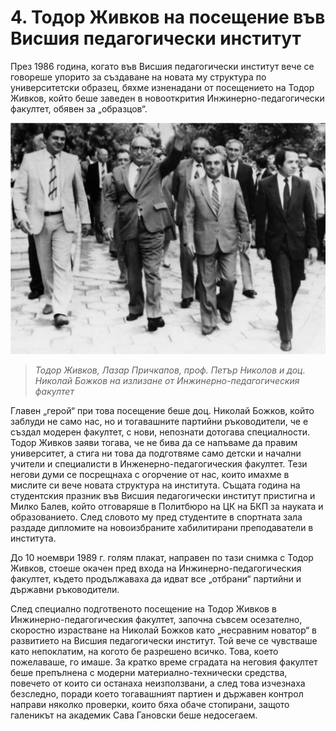 # 4. Тодор Живков на посещение във Висшия педагогически институт

През 1986 година, когато във Висшия педагогически институт вече се говореше
упорито за създаване на новата му структура по университетски образец, бяхме
изненадани от посещението на Тодор Живков, който беше заведен в новооткрития
Инжинерно-педагогически факултет, обявен за „образцов“.

![](media/810877efdb0bf41240b7124e46cbb234.png)

>   *Тодор Живков, Лазар Причкапов, проф. Петър Николов и доц. Николай Божков на
>   излизане от Инжинерно-педагогическия факултет*

Главен „герой“ при това посещение беше доц. Николай Божков, който заблуди не
само нас, но и тогавашните партийни ръководители, че е създал модерен факултет,
с нови, непознати дотогава специалности. Тодор Живков заяви тогава, че не бива
да се напъваме да правим университет, а стига ни това да подготвяме само детски
и начални учители и специалисти в Инженерно-педагогическия факултет. Тези негови
думи се посрещнаха с огорчение от нас, които имахме в мислите си вече новата
структура на института. Същата година на студентския празник във Висшия
педагогически институт пристигна и Милко Балев, който отговаряше в Политбюро на
ЦК на БКП за науката и образованието. След словото му пред студентите в
спортната зала раздаде дипломите на новоизбраните хабилитирани преподаватели в
института.

До 10 ноември 1989 г. голям плакат, направен по тази снимка с Тодор Живков,
стоеше окачен пред входа на Инжинерно-педагогическия факултет, където
продължаваха да идват все „отбрани“ партийни и държавни ръководители.

След специално подготвеното посещение на Тодор Живков в Инжинерно-педагогическия
факултет, започна съвсем осезателно, скоростно израстване на Николай Божков като
„несравним новатор“ в развитието на Висшия педагогически институт. Той вече се
чувстваше като непоклатим, на когото бе разрешено всичко. Това, което
пожелаваше, го имаше. За кратко време сградата на неговия факултет беше
препълнена с модерни материално-технически средства, повечето от които си
останаха неизползвани, а след това изчезнаха безследно, поради което тогавашният
партиен и държавен контрол направи няколко проверки, които бяха обаче стопирани,
защото галеникът на академик Сава Гановски беше недосегаем.  


